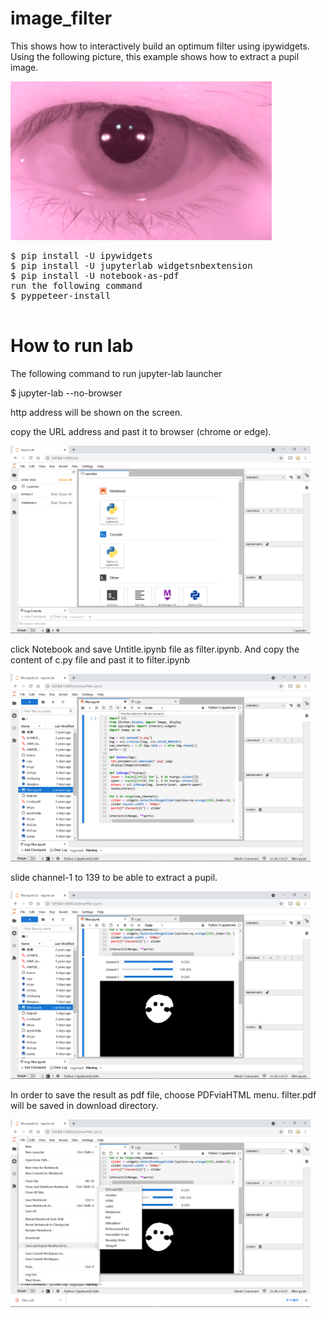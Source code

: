 # image_filter
This shows how to interactively build an optimum filter using ipywidgets.
Using the following picture, this example shows how to extract a pupil image.

<img src='p.png' width=418 height=254>
<pre>
$ pip install -U ipywidgets
$ pip install -U jupyterlab widgetsnbextension
$ pip install -U notebook-as-pdf
run the following command
$ pyppeteer-install

</pre>

# How to run lab
The following command to run jupyter-lab launcher

$ jupyter-lab --no-browser

http address will be shown on the screen.

copy the URL address and past it to browser (chrome or edge).


<img src='1.png' width=480 height=300>

click Notebook and save Untitle.ipynb file as filter.ipynb. 
And copy the content of c.py file and past it to filter.ipynb

<img src='2.png' width=480 height=300>

slide channel-1 to 139 to be able to extract a pupil.

<img src='3.png' width=480 height=300>

In order to save the result as pdf file, choose PDFviaHTML menu. 
filter.pdf will be saved in download directory.

<img src='4.png' width=480 height=300>
